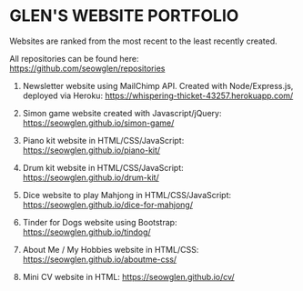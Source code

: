 # GLEN'S WEBSITE PORTFOLIO

Websites are ranked from the most recent to the least recently created.

All repositories can be found here: https://github.com/seowglen/repositories

1. Newsletter website using MailChimp API. Created with Node/Express.js, deployed via Heroku: https://whispering-thicket-43257.herokuapp.com/

2. Simon game website created with Javascript/jQuery: https://seowglen.github.io/simon-game/

3. Piano kit website in HTML/CSS/JavaScript: https://seowglen.github.io/piano-kit/

4. Drum kit website in HTML/CSS/JavaScript: https://seowglen.github.io/drum-kit/

5. Dice website to play Mahjong in HTML/CSS/JavaScript: https://seowglen.github.io/dice-for-mahjong/

6. Tinder for Dogs website using Bootstrap: https://seowglen.github.io/tindog/

7. About Me / My Hobbies website in HTML/CSS: https://seowglen.github.io/aboutme-css/

8. Mini CV website in HTML: https://seowglen.github.io/cv/













